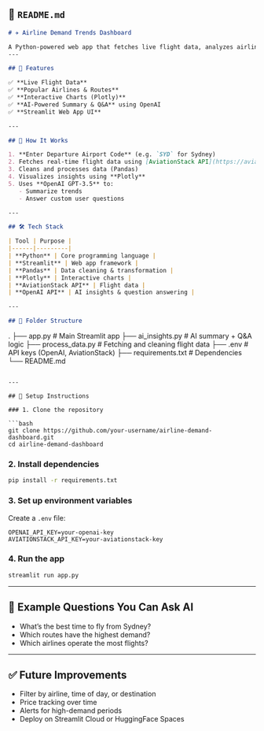 ## 📄 `README.md`

```markdown
# ✈️ Airline Demand Trends Dashboard

A Python-powered web app that fetches live flight data, analyzes airline market demand, and provides **AI-generated insights** — built for hostel owners monitoring air travel trends in Australia.
---

## 🚀 Features

✅ **Live Flight Data**  
✅ **Popular Airlines & Routes**  
✅ **Interactive Charts (Plotly)**  
✅ **AI-Powered Summary & Q&A** using OpenAI  
✅ **Streamlit Web App UI**

---

## 🧠 How It Works

1. **Enter Departure Airport Code** (e.g. `SYD` for Sydney)
2. Fetches real-time flight data using [AviationStack API](https://aviationstack.com/)
3. Cleans and processes data (Pandas)
4. Visualizes insights using **Plotly**
5. Uses **OpenAI GPT-3.5** to:
   - Summarize trends
   - Answer custom user questions

---

## 🛠️ Tech Stack

| Tool | Purpose |
|------|---------|
| **Python** | Core programming language |
| **Streamlit** | Web app framework |
| **Pandas** | Data cleaning & transformation |
| **Plotly** | Interactive charts |
| **AviationStack API** | Flight data |
| **OpenAI API** | AI insights & question answering |

---

## 📂 Folder Structure

```

.
├── app.py                 # Main Streamlit app
├── ai\_insights.py         # AI summary + Q\&A logic
├── process\_data.py        # Fetching and cleaning flight data
├── .env                   # API keys (OpenAI, AviationStack)
├── requirements.txt       # Dependencies
└── README.md

````

---

## 🔐 Setup Instructions

### 1. Clone the repository

```bash
git clone https://github.com/your-username/airline-demand-dashboard.git
cd airline-demand-dashboard
````

### 2. Install dependencies

```bash
pip install -r requirements.txt
```

### 3. Set up environment variables

Create a `.env` file:

```
OPENAI_API_KEY=your-openai-key
AVIATIONSTACK_API_KEY=your-aviationstack-key
```

### 4. Run the app

```bash
streamlit run app.py
```

---

## 💬 Example Questions You Can Ask AI

* What’s the best time to fly from Sydney?
* Which routes have the highest demand?
* Which airlines operate the most flights?

---

## ✅ Future Improvements

* Filter by airline, time of day, or destination
* Price tracking over time
* Alerts for high-demand periods
* Deploy on Streamlit Cloud or HuggingFace Spaces
